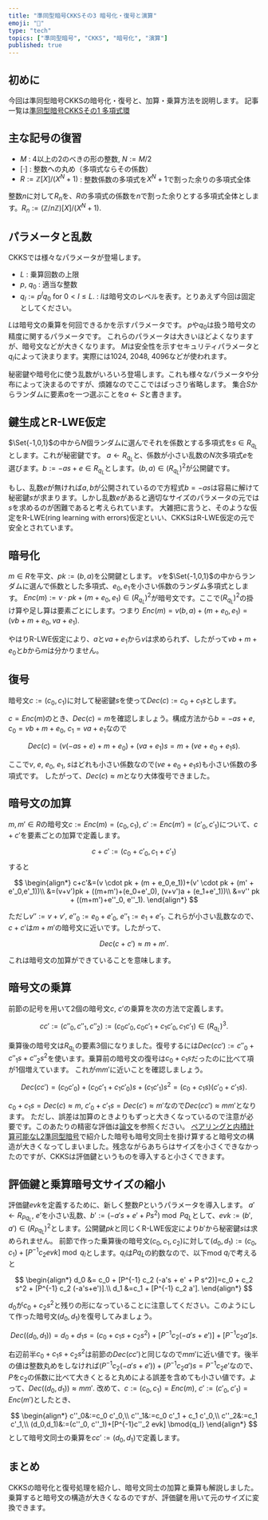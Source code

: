 ```yaml
---
title: "準同型暗号CKKSその3 暗号化・復号と演算"
emoji: "🧮"
type: "tech"
topics: ["準同型暗号", "CKKS", "暗号化", "演算"]
published: true
---
```

## 初めに
今回は準同型暗号CKKSの暗号化・復号と、加算・乗算方法を説明します。
記事一覧は[準同型暗号CKKSその1 多項式環](https://zenn.dev/herumi/articles/ckks-ring-iso)

## 主な記号の復習
- $M$ : 4以上の2のべきの形の整数, $N:=M/2$
- $[\cdot]$ : 整数への丸め（多項式ならその係数）
- $R:=ℤ[X]/(X^N+1)$ : 整数係数の多項式を$X^N+1$で割った余りの多項式全体

整数$n$に対して$R_n$を、$R$の多項式の係数を$n$で割った余りとする多項式全体とします。$R_n:=(ℤ/nℤ)[X]/(X^N+1).$

## パラメータと乱数
CKKSでは様々なパラメータが登場します。
- $L$ : 乗算回数の上限
- $p$, $q_0$ : 適当な整数
- $q_l:=p^l q_0$ for $0 < l \le L.$ : $l$は暗号文のレベルを表す。とりあえず今回は固定としてください。

$L$は暗号文の乗算を何回できるかを示すパラメータです。
$p$や$q_0$は扱う暗号文の精度に関するパラメータです。
これらのパラメータは大きいほどよくなりますが、暗号文などが大きくなります。
$M$は安全性を示すセキュリティパラメータと$q_l$によって決まります。実際には1024, 2048, 4096などが使われます。

秘密鍵や暗号化に使う乱数がいろいろ登場します。これも様々なパラメータや分布によって決まるのですが、煩雑なのでここではばっさり省略します。
集合$S$からランダムに要素$a$を一つ選ぶことを$a ← S$と書きます。

## 鍵生成とR-LWE仮定
$\Set{-1,0,1}$の中から$N$個ランダムに選んでそれを係数とする多項式を$s \in R_{q_L}$とします。これが秘密鍵です。
$a ← R_{q_L}$と、係数が小さい乱数の$N$次多項式$e$を選びます。$b:=-as+e \in R_{q_L}$とします。$(b, a) \in (R_{q_L})^2$が公開鍵です。

もし、乱数$e$が無ければ$a, b$が公開されているので方程式$b=-as$は容易に解けて秘密鍵$s$が求まります。しかし乱数$e$があると適切なサイズのパラメータの元では$s$を求めるのが困難であると考えられています。
大雑把に言うと、そのような仮定をR-LWE(ring learning with errors)仮定といい、CKKSはR-LWE仮定の元で安全とされています。

## 暗号化
$m \in R$を平文、$pk:=(b,a)$を公開鍵とします。
$v$を$\Set{-1,0,1}$の中からランダムに選んで係数とした多項式、$e_0, e_1$を小さい係数のランダム多項式とします。
$Enc(m):=v \cdot pk + (m + e_0, e_1) \in (R_{q_L})^2$が暗号文です。ここで$(R_{q_L})^2$の掛け算や足し算は要素ごとにします。つまり
$Enc(m)=v(b, a)+(m+e_0, e_1)=(vb + m+e_0, va + e_1).$

やはりR-LWE仮定により、$a$と$va+e_1$から$v$は求められず、したがって$vb+m+e_0$と$b$から$m$は分かりません。

## 復号
暗号文$c:=(c_0, c_1)$に対して秘密鍵$s$を使って$Dec(c):=c_0 + c_1 s$とします。

$c=Enc(m)$のとき、$Dec(c)=m$を確認しましょう。構成方法から$b=-as+e$, $c_0=vb + m+e_0$, $c_1=va+e_1$なので

$$
Dec(c)=(v(-as+e) + m+e_0)+(va+e_1)s=m+(ve+e_0+e_1s).
$$

ここで$v$, $e$, $e_0$, $e_1$, $s$はどれも小さい係数なので$(ve+e_0+e_1s)$も小さい係数の多項式です。
したがって、$Dec(c) \approx m$となり大体復号できました。

## 暗号文の加算
$m, m' \in R$の暗号文$c:=Enc(m)=(c_0,c_1)$, $c':=Enc(m')=(c'_0,c'_1)$について、$c+c'$を要素ごとの加算で定義します。

$$
c+c':=(c_0+c'_0,c_1+c'_1)
$$
すると

$$
\begin{align*}
c+c'&=(v \cdot pk + (m + e_0,e_1))+(v' \cdot pk + (m' + e'_0,e'_1))\\
&=(v+v')pk + ((m+m')+(e_0+e'_0), (v+v')a + (e_1+e'_1))\\
&=v'' pk + ((m+m')+e''_0, e''_1).
\end{align*}
$$

ただし$v'':=v+v'$, $e''_0:=e_0+e'_0$, $e''_1:=e_1+e'_1$. これらが小さい乱数なので、$c+c'$は$m+m'$の暗号文に近いです。したがって、

$$
Dec(c+c') \approx m+m'.
$$

これは暗号文の加算ができていることを意味します。

## 暗号文の乗算
前節の記号を用いて2個の暗号文$c$, $c'$の乗算を次の方法で定義します。

$$
cc':=(c''_0, c''_1, c''_2) := (c_0 c'_0, c_0 c'_1 + c_1 c'_0, c_1 c'_1) \in (R_{q_L})^3.
$$

乗算後の暗号文は$R_{q_L}$の要素3個になりました。復号するには$Dec(cc'):=c''_0+c''_1 s + c''_2 s^2$を使います。乗算前の暗号文の復号は$c_0+c_1 s$だったのに比べて項が1個増えています。
これが$mm'$に近いことを確認しましょう。

$$
Dec(cc')=(c_0 c'_0) + (c_0 c'_1 + c_1 c'_0)s + (c_1 c'_1)s^2=(c_0+c_1 s)(c'_0 + c'_1 s).
$$

$c_0+c_1 s = Dec(c) \approx m$, $c'_0 + c'_1 s=Dec(c') \approx m'$なので$Dec(cc') \approx mm'$となります。
ただし、誤差は加算のときよりもずっと大きくなっているので注意が必要です。このあたりの精密な評価は[論文](https://eprint.iacr.org/2016/421)を参照ください。
[ペアリングと内積計算可能なL2準同型暗号](https://zenn.dev/herumi/articles/pairing-l2he)で紹介した暗号も暗号文同士を掛け算すると暗号文の構造が大きくなってしまいました。残念ながらあちらはサイズを小さくできなかったのですが、CKKSは評価鍵というものを導入すると小さくできます。

## 評価鍵と乗算暗号文サイズの縮小
評価鍵$evk$を定義するために、新しく整数$P$というパラメータを導入します。
$a' ← R_{P q_L}$, $e'$を小さい乱数、$b':=(-a's + e' + P s^2) \bmod{P q_L}$として、$evk:=(b', a') \in (R_{P q_L})^2$とします。公開鍵$pk$と同じくR-LWE仮定により$b'$から秘密鍵$s$は求められません。
前節で作った乗算後の暗号文$(c_0, c_1, c_2)$に対して$(d_0, d_1):=(c_0, c_1) + [P^{-1} c_2 evk] \bmod{q_l}$とします。$q_l$は$P q_L$の約数なので、以下mod $q_l$で考えると

$$
\begin{align*}
d_0 &= c_0 + [P^{-1} c_2 (-a's + e' + P s^2)]=c_0 + c_2 s^2 + [P^{-1} c_2 (-a's+e')].\\
d_1 &=c_1 + [P^{-1} c_2 a'].
\end{align*}
$$

$d_0$が$c_0+c_2 s^2$と残りの形になっていることに注意してください。このようにして作った暗号文$(d_0, d_1)$を復号してみましょう。

$$
Dec((d_0, d_1))=d_0 + d_1 s = (c_0 + c_1 s+c_2 s^2) +[P^{-1}c_2(-a's+e')] + [P^{-1} c_2 a']s.
$$

右辺前半$c_0+c_1 s + c_2 s^2$は前節の$Dec(cc')$と同じなので$mm'$に近い値です。後半の値は整数丸めをしなければ$(P^{-1}c_2(-a's+e')) + (P^{-1} c_2 a')s=P^{-1}c_2 e'$なので、$P$を$c_2$の係数に比べて大きくとると丸めによる誤差を含めても小さい値です。よって、$Dec((d_0, d_1)) \approx mm'.$
改めて、$c:=(c_0, c_1)=Enc(m)$, $c':=(c'_0, c'_1)=Enc(m')$としたとき、

$$
\begin{align*}
c''_0&:=c_0 c'_0,\\
c''_1&:=c_0 c'_1 + c_1 c'_0,\\
c''_2&:=c_1 c'_1,\\
(d_0,d_1)&:=(c''_0, c''_1)+[P^{-1}c''_2 evk] \bmod{q_l}
\end{align*}
$$
として暗号文同士の乗算を$c c':=(d_0,d_1)$で定義します。

## まとめ
CKKSの暗号化と復号処理を紹介し、暗号文同士の加算と乗算も解説しました。
乗算すると暗号文の構造が大きくなるのですが、評価鍵を用いて元のサイズに変換できます。
